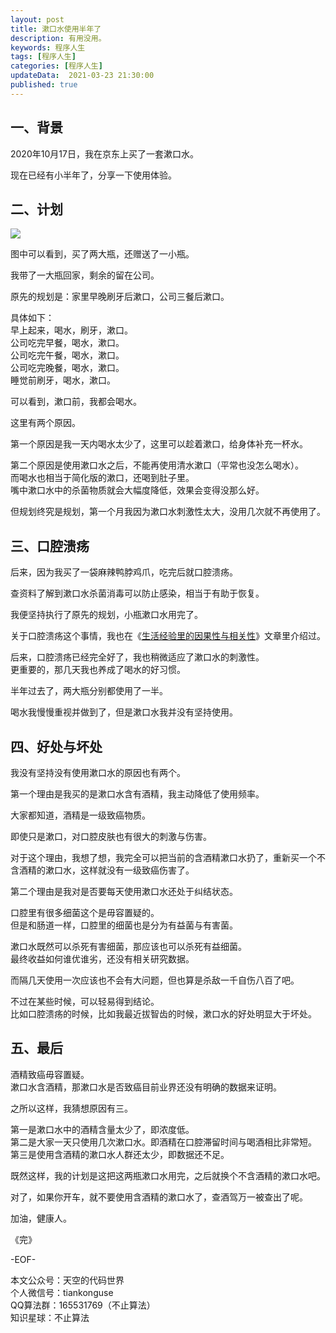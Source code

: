 ```yaml
---   
layout: post  
title: 漱口水使用半年了  
description: 有用没用。   
keywords: 程序人生  
tags: [程序人生]    
categories: [程序人生]  
updateData:  2021-03-23 21:30:00  
published: true  
---  
```



## 一、背景  


2020年10月17日，我在京东上买了一套漱口水。  


现在已经有小半年了，分享一下使用体验。  


## 二、计划  


![](http://res.tiankonguse.com/iamges/2021/03/23/001.png)  


图中可以看到，买了两大瓶，还赠送了一小瓶。  


我带了一大瓶回家，剩余的留在公司。  


原先的规划是：家里早晚刷牙后漱口，公司三餐后漱口。  


具体如下：  
早上起来，喝水，刷牙，漱口。  
公司吃完早餐，喝水，漱口。  
公司吃完午餐，喝水，漱口。  
公司吃完晚餐，喝水，漱口。  
睡觉前刷牙，喝水，漱口。  


可以看到，漱口前，我都会喝水。  


这里有两个原因。  


第一个原因是我一天内喝水太少了，这里可以趁着漱口，给身体补充一杯水。  


第二个原因是使用漱口水之后，不能再使用清水漱口（平常也没怎么喝水）。  
而喝水也相当于简化版的漱口，还喝到肚子里。  
嘴中漱口水中的杀菌物质就会大幅度降低，效果会变得没那么好。  


但规划终究是规划，第一个月我因为漱口水刺激性太大，没用几次就不再使用了。  


## 三、口腔溃疡  


后来，因为我买了一袋麻辣鸭脖鸡爪，吃完后就口腔溃疡。  


查资料了解到漱口水杀菌消毒可以防止感染，相当于有助于恢复。  


我便坚持执行了原先的规划，小瓶漱口水用完了。  


关于口腔溃疡这个事情，我也在《[生活经验里的因果性与相关性](https://mp.weixin.qq.com/s/UNffMf36cgcVODpym9vQZQ)》文章里介绍过。  


后来，口腔溃疡已经完全好了，我也稍微适应了漱口水的刺激性。  
更重要的，那几天我也养成了喝水的好习惯。  


半年过去了，两大瓶分别都使用了一半。  


喝水我慢慢重视并做到了，但是漱口水我并没有坚持使用。  


## 四、好处与坏处  


我没有坚持没有使用漱口水的原因也有两个。  


第一个理由是我买的是漱口水含有酒精，我主动降低了使用频率。  


大家都知道，酒精是一级致癌物质。  


即使只是漱口，对口腔皮肤也有很大的刺激与伤害。  


对于这个理由，我想了想，我完全可以把当前的含酒精漱口水扔了，重新买一个不含酒精的漱口水，这样就没有一级致癌伤害了。  


第二个理由是我对是否要每天使用漱口水还处于纠结状态。  


口腔里有很多细菌这个是毋容置疑的。  
但是和肠道一样，口腔里的细菌也是分为有益菌与有害菌。  


漱口水既然可以杀死有害细菌，那应该也可以杀死有益细菌。  
最终收益如何谁优谁劣，还没有相关研究数据。  


而隔几天使用一次应该也不会有大问题，但也算是杀敌一千自伤八百了吧。  


不过在某些时候，可以轻易得到结论。  
比如口腔溃疡的时候，比如我最近拔智齿的时候，漱口水的好处明显大于坏处。  



## 五、最后  


酒精致癌毋容置疑。  
漱口水含酒精，那漱口水是否致癌目前业界还没有明确的数据来证明。  


之所以这样，我猜想原因有三。  


第一是漱口水中的酒精含量太少了，即浓度低。  
第二是大家一天只使用几次漱口水。即酒精在口腔滞留时间与喝酒相比非常短。  
第三是使用含酒精的漱口水人群还太少，即数据还不足。  


既然这样，我的计划是这把这两瓶漱口水用完，之后就换个不含酒精的漱口水吧。  


对了，如果你开车，就不要使用含酒精的漱口水了，查酒驾万一被查出了呢。  



加油，健康人。  


《完》  


-EOF-  



本文公众号：天空的代码世界  
个人微信号：tiankonguse  
QQ算法群：165531769（不止算法）  
知识星球：不止算法  

